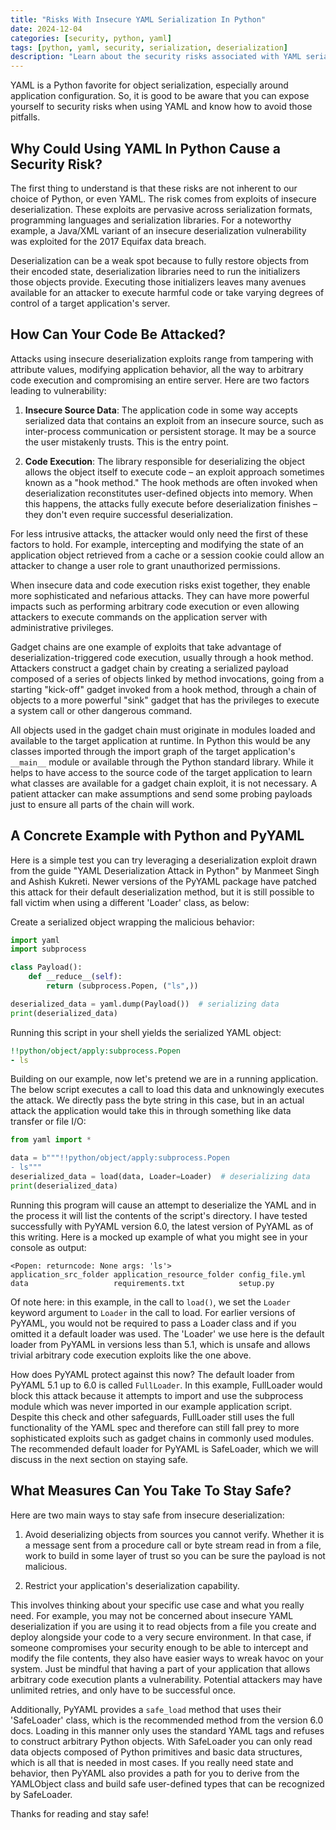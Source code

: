 ```yaml
---
title: "Risks With Insecure YAML Serialization In Python"
date: 2024-12-04
categories: [security, python, yaml]
tags: [python, yaml, security, serialization, deserialization]
description: "Learn about the security risks associated with YAML serialization in Python and how to protect your applications from potential exploits."
---
```


YAML is a Python favorite for object serialization, especially around application configuration. So, it is good to be aware that you can expose yourself to security risks when using YAML and know how to avoid those pitfalls.

## Why Could Using YAML In Python Cause a Security Risk?

The first thing to understand is that these risks are not inherent to our choice of Python, or even YAML. The risk comes from exploits of insecure deserialization. These exploits are pervasive across serialization formats, programming languages and serialization libraries. For a noteworthy example, a Java/XML variant of an insecure deserialization vulnerability was exploited for the 2017 Equifax data breach.

Deserialization can be a weak spot because to fully restore objects from their encoded state, deserialization libraries need to run the initializers those objects provide. Executing those initializers leaves many avenues available for an attacker to execute harmful code or take varying degrees of control of a target application's server.

## How Can Your Code Be Attacked?

Attacks using insecure deserialization exploits range from tampering with attribute values, modifying application behavior, all the way to arbitrary code execution and compromising an entire server. Here are two factors leading to vulnerability:

1. **Insecure Source Data**: The application code in some way accepts serialized data that contains an exploit from an insecure source, such as inter-process communication or persistent storage. It may be a source the user mistakenly trusts. This is the entry point.

2. **Code Execution**: The library responsible for deserializing the object allows the object itself to execute code – an exploit approach sometimes known as a "hook method." The hook methods are often invoked when deserialization reconstitutes user-defined objects into memory. When this happens, the attacks fully execute before deserialization finishes – they don't even require successful deserialization.

For less intrusive attacks, the attacker would only need the first of these factors to hold. For example, intercepting and modifying the state of an application object retrieved from a cache or a session cookie could allow an attacker to change a user role to grant unauthorized permissions.

When insecure data and code execution risks exist together, they enable more sophisticated and nefarious attacks. They can have more powerful impacts such as performing arbitrary code execution or even allowing attackers to execute commands on the application server with administrative privileges.

Gadget chains are one example of exploits that take advantage of deserialization-triggered code execution, usually through a hook method. Attackers construct a gadget chain by creating a serialized payload composed of a series of objects linked by method invocations, going from a starting "kick-off" gadget invoked from a hook method, through a chain of objects to a more powerful "sink" gadget that has the privileges to execute a system call or other dangerous command.

All objects used in the gadget chain must originate in modules loaded and available to the target application at runtime. In Python this would be any classes imported through the import graph of the target application's `__main__` module or available through the Python standard library. While it helps to have access to the source code of the target application to learn what classes are available for a gadget chain exploit, it is not necessary. A patient attacker can make assumptions and send some probing payloads just to ensure all parts of the chain will work.

## A Concrete Example with Python and PyYAML

Here is a simple test you can try leveraging a deserialization exploit drawn from the guide "YAML Deserialization Attack in Python" by Manmeet Singh and Ashish Kukreti. Newer versions of the PyYAML package have patched this attack for their default deserialization method, but it is still possible to fall victim when using a different 'Loader' class, as below:

Create a serialized object wrapping the malicious behavior:

```python
import yaml
import subprocess

class Payload():
    def __reduce__(self):
        return (subprocess.Popen, ("ls",))

deserialized_data = yaml.dump(Payload())  # serializing data
print(deserialized_data)
```

Running this script in your shell yields the serialized YAML object:

```yaml
!!python/object/apply:subprocess.Popen
- ls
```

Building on our example, now let's pretend we are in a running application. The below script executes a call to load this data and unknowingly executes the attack. We directly pass the byte string in this case, but in an actual attack the application would take this in through something like data transfer or file I/O:

```python
from yaml import *

data = b"""!!python/object/apply:subprocess.Popen
- ls"""
deserialized_data = load(data, Loader=Loader)  # deserializing data
print(deserialized_data)
```

Running this program will cause an attempt to deserialize the YAML and in the process it will list the contents of the script's directory. I have tested successfully with PyYAML version 6.0, the latest version of PyYAML as of this writing. Here is a mocked up example of what you might see in your console as output:

```
<Popen: returncode: None args: 'ls'>
application_src_folder application_resource_folder config_file.yml
data                   requirements.txt            setup.py
```

Of note here: in this example, in the call to `load()`, we set the `Loader` keyword argument to `Loader` in the call to load. For earlier versions of PyYAML, you would not be required to pass a Loader class and if you omitted it a default loader was used. The 'Loader' we use here is the default loader from PyYAML in versions less than 5.1, which is unsafe and allows trivial arbitrary code execution exploits like the one above.

How does PyYAML protect against this now? The default loader from PyYAML 5.1 up to 6.0 is called `FullLoader`. In this example, FullLoader would block this attack because it attempts to import and use the subprocess module which was never imported in our example application script. Despite this check and other safeguards, FullLoader still uses the full functionality of the YAML spec and therefore can still fall prey to more sophisticated exploits such as gadget chains in commonly used modules. The recommended default loader for PyYAML is SafeLoader, which we will discuss in the next section on staying safe.

## What Measures Can You Take To Stay Safe?

Here are two main ways to stay safe from insecure deserialization:

1. Avoid deserializing objects from sources you cannot verify. Whether it is a message sent from a procedure call or byte stream read in from a file, work to build in some layer of trust so you can be sure the payload is not malicious.

2. Restrict your application's deserialization capability.

This involves thinking about your specific use case and what you really need. For example, you may not be concerned about insecure YAML deserialization if you are using it to read objects from a file you create and deploy alongside your code to a very secure environment. In that case, if someone compromises your security enough to be able to intercept and modify the file contents, they also have easier ways to wreak havoc on your system. Just be mindful that having a part of your application that allows arbitrary code execution plants a vulnerability. Potential attackers may have unlimited retries, and only have to be successful once.

Additionally, PyYAML provides a `safe_load` method that uses their 'SafeLoader' class, which is the recommended method from the version 6.0 docs. Loading in this manner only uses the standard YAML tags and refuses to construct arbitrary Python objects. With SafeLoader you can only read data objects composed of Python primitives and basic data structures, which is all that is needed in most cases. If you really need state and behavior, then PyYAML also provides a path for you to derive from the YAMLObject class and build safe user-defined types that can be recognized by SafeLoader.

Thanks for reading and stay safe!